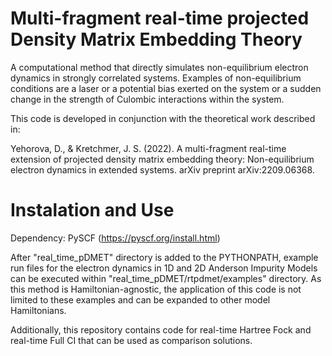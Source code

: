 # Multi-fragment real-time projected Density Matrix Embedding Theory 

A computational method that directly simulates non-equilibrium electron dynamics in strongly correlated systems. Examples of non-equilibrium conditions are a laser or a potential bias exerted on the system or a sudden change in the strength of Culombic interactions within the system. 

This code is developed in conjunction with the theoretical work described in:

Yehorova, D., & Kretchmer, J. S. (2022). A multi-fragment real-time extension of projected density matrix embedding theory: Non-equilibrium electron dynamics in extended systems. arXiv preprint arXiv:2209.06368.

# Instalation and Use 
Dependency: PySCF (https://pyscf.org/install.html)

After "real_time_pDMET" directory is added to the PYTHONPATH, example run files for the electron dynamics in 1D and 2D Anderson Impurity Models can be executed within "real_time_pDMET/rtpdmet/examples" directory.
As this method is Hamiltonian-agnostic, the application of this code is not limited to these examples and can be expanded to other model Hamiltonians. 

Additionally, this repository contains code for real-time Hartree Fock and real-time Full CI that can be used as comparison solutions. 
